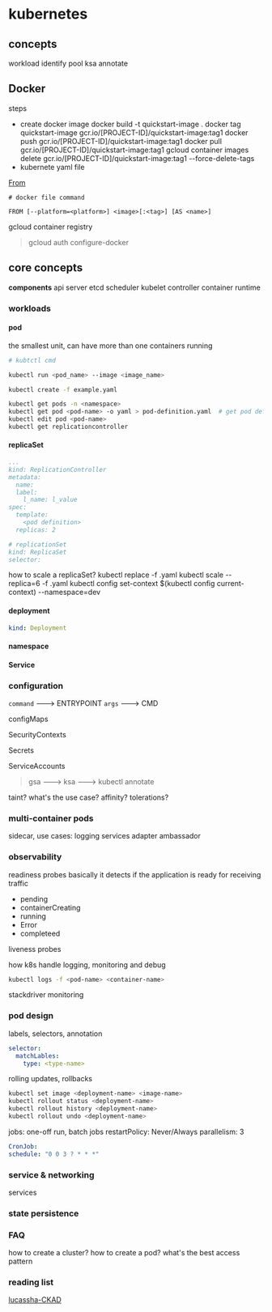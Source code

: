 # kubernetes

## concepts 

workload identify pool
ksa
annotate

## Docker

steps
- create docker image
docker build -t quickstart-image .
docker tag quickstart-image gcr.io/[PROJECT-ID]/quickstart-image:tag1
docker push gcr.io/[PROJECT-ID]/quickstart-image:tag1
docker pull gcr.io/[PROJECT-ID]/quickstart-image:tag1
gcloud container images delete gcr.io/[PROJECT-ID]/quickstart-image:tag1 --force-delete-tags
- kubernete yaml file


[From](https://docs.docker.com/engine/reference/builder/#from)

```docker
# docker file command

FROM [--platform=<platform>] <image>[:<tag>] [AS <name>]

```
gcloud container registry
> gcloud auth configure-docker


## core concepts

**components**
api server
etcd
scheduler
kubelet
controller
container runtime


### workloads

#### pod

the smallest unit, can have more than one containers running

```bash
# kubtctl cmd

kubectl run <pod_name> --image <image_name>

kubectl create -f example.yaml

kubectl get pods -n <namespace>
kubectl get pod <pod-name> -o yaml > pod-definition.yaml  # get pod definition file
kubectl edit pod <pod-name>
kubectl get replicationcontroller
```

#### replicaSet
```yaml
...
kind: ReplicationController
metadata:
  name:
  label:
    l_name: l_value
spec:
  template:
    <pod definition>
  replicas: 2

# replicationSet
kind: ReplicaSet
selector: 
```
how to scale a replicaSet?
kubectl replace -f .yaml
kubectl scale --replica=6 -f .yaml
kubectl config set-context $(kubectl config current-context) --namespace=dev

#### deployment

```yaml
kind: Deployment

```

#### namespace

#### Service

### configuration

`command` ---> ENTRYPOINT 
`args` ---> CMD

configMaps

SecurityContexts

Secrets

ServiceAccounts
> gsa ---> ksa ---> kubectl annotate

taint? what's the use case?
affinity? tolerations? 

### multi-container pods

sidecar, use cases: logging services
adapter
ambassador


### observability

readiness probes
basically it detects if the application is ready for receiving traffic

- pending
- containerCreating
- running
- Error
- completeed

liveness probes

how k8s handle logging, monitoring and debug

```bash
kubectl logs -f <pod-name> <container-name>
```
stackdriver monitoring

### pod design

labels, selectors, annotation

```yaml
selector:
  matchLables:
    type: <type-name>

```

rolling updates, rollbacks

```bash
kubectl set image <deployment-name> <image-name>
kubectl rollout status <deployment-name>
kubectl rollout history <deployment-name>
kubectl rollout undo <deployment-name>
```

jobs: one-off run, batch jobs
restartPolicy: Never/Always
parallelism: 3

```yaml
CronJob:
schedule: "0 0 3 ? * * *"
```

### service & networking

services

### state persistence


### FAQ

how to create a cluster? 
how to create a pod?
what's the best access pattern 

### reading list

[lucassha-CKAD](https://github.com/lucassha/CKAD-resources)

